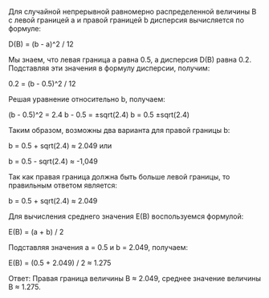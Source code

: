 Для случайной непрерывной равномерно распределенной величины B с левой границей a и правой границей b дисперсия вычисляется по формуле:

D(B) = (b - a)^2 / 12

Мы знаем, что левая граница a равна 0.5, а дисперсия D(B) равна 0.2. Подставляя эти значения в формулу дисперсии, получим:

0.2 = (b - 0.5)^2 / 12

Решая уравнение относительно b, получаем:

(b - 0.5)^2 = 2.4
b - 0.5 = ±sqrt(2.4)
b = 0.5 ±sqrt(2.4)

Таким образом, возможны два варианта для правой границы b:

b = 0.5 + sqrt(2.4) ≈ 2.049
или

b = 0.5 - sqrt(2.4) ≈ -1,049

Так как правая граница должна быть больше левой границы, то правильным ответом является:

b = 0.5 + sqrt(2.4) ≈ 2.049

Для вычисления среднего значения E(B) воспользуемся формулой:

E(B) = (a + b) / 2

Подставляя значения a = 0.5 и b = 2.049, получаем:

E(B) = (0.5 + 2.049) / 2 ≈ 1.275

Ответ: Правая граница величины B ≈ 2.049, среднее значение величины B ≈ 1.275.